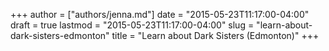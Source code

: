 +++
author = ["authors/jenna.md"]
date = "2015-05-23T11:17:00-04:00"
draft = true
lastmod = "2015-05-23T11:17:00-04:00"
slug = "learn-about-dark-sisters-edmonton"
title = "Learn about Dark Sisters (Edmonton)"
+++


